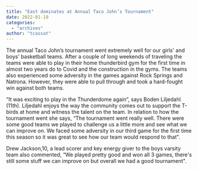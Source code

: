 ```yaml
---
title: "East dominates at Annual Taco John’s Tournament"
date: 2022-01-19
categories: 
  - "archives"
author: "tcassat"
---
```


The annual Taco John’s tournament went extremely well for our girls' and boys' basketball teams. After a couple of long weekends of traveling the teams were able to play in their home thunderbird gym for the first time in almost two years do to Covid and the construction in the gyms. The teams also experienced some adversity in the games against Rock Springs and Natrona. However, they were able to pull through and took a hard-fought win against both teams.

“It was exciting to play in the Thunderdome again”, says Boden Liljedahl (11th). Liljedahl enjoys the way the community comes out to support the T-birds at home and witness the talent on the team. In relation to how the tournament went she says, “The tournament went really well. There were some good teams we played to challenge us a little more and see what we can improve on. We faced some adversity in our third game for the first time this season so it was great to see how our team would respond to that".

Drew Jackson,10, a lead scorer and key energy giver to the boys varsity team also commented, “We played pretty good and won all 3 games, there's still some stuff we can improve on but overall we had a good tournament".

